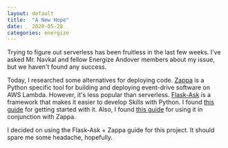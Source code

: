 ```yaml
---
layout: default
title:  "A New Hope"
date:   2020-05-28
categories: energize
---
```


Trying to figure out serverless has been fruitless in the last few weeks. I've 
asked Mr. Navkal and fellow Energize Andover members about my issue, but we 
haven't found any success.

Today, I researched some alternatives for deploying code. 
[Zappa](https://github.com/Miserlou/Zappa) is a Python specific tool for 
building and deploying event-drive software on AWS Lambda. However, it's less 
popular than serverless. 
[Flask-Ask](https://flask-ask.readthedocs.io/en/latest/index.html) is a 
framework that makes it easier to develop Skills with Python. I found 
[this guide](https://developer.amazon.com/blogs/post/Tx14R0IYYGH3SKT/Flask-Ask-A-New-Python-Framework-for-Rapid-Alexa-Skills-Kit-Development) 
for getting started with it. Also, I found 
[this guide](https://developer.amazon.com/blogs/alexa/post/8e8ad73a-99e9-4c0f-a7b3-60f92287b0bf/new-alexa-tutorial-deploy-flask-ask-skills-to-aws-lambda-with-zappa) 
for using it in conjunction with Zappa.

I decided on using the Flask-Ask + Zappa guide for this project. It should 
spare me some headache, hopefully.
